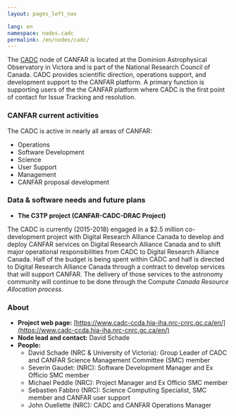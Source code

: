 ```yaml
---
layout: pages_left_nav

lang: en
namespace: nodes.cadc
permalink: /en/nodes/cadc/
---
```


<!-- Content start -->


The [CADC](https://www.cadc-ccda.hia-iha.nrc-cnrc.gc.ca/en/) node of CANFAR is located at the Dominion Astrophysical Observatory in Victora and is part of the National Research Council of Canada. CADC provides scientific direction, operations support, and development support to the CANFAR platform. A primary function is supporting users of the the CANFAR platform where CADC is the first point of contact for Issue Tracking and resolution.



### CANFAR current activities

The CADC is active in nearly all areas of CANFAR:


* Operations
* Software Development
* Science
* User Support
* Management
* CANFAR proposal development

### Data & software needs and future plans

* **The C3TP project (CANFAR-CADC-DRAC Project)**

The CADC is currently (2015-2018) engaged in a $2.5 million co-development project with Digital Research Alliance Canada to develop and deploy CANFAR services on Digital Research Alliance Canada and to shift major operational responsibilities from CADC to Digital Research Alliance Canada. Half of the budget is being spent within CADC and half is directed to Digital Research Alliance Canada through a contract to develop services that will support CANFAR. The delivery of those services to the astronomy community will continue to be done through the Compute _Canada Resource Allocation process_.

### About

* **Project web page:** [https://www.cadc-ccda.hia-iha.nrc-cnrc.gc.ca/en/](https://www.cadc-ccda.hia-iha.nrc-cnrc.gc.ca/en/)
* **Node lead and contact:** David Schade
* **People:**
  * David Schade (NRC & University of Victoria): Group Leader of CADC and CANFAR Science Management Committee (SMC) member
  * Severin Gaudet: (NRC): Software Development Manager and Ex Officio SMC member
  * Michael Peddle (NRC): Project Manager and Ex Officio SMC member
  * Sebastien Fabbro (NRC): Science Computing Specialist, SMC member and CANFAR user support
  * John Ouellette (NRC): CADC and CANFAR Operations Manager






<!-- Content end -->
